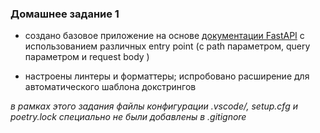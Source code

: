 ### Домашнее задание 1

- создано базовое приложение на основе [документации FastAPI](https://fastapi.tiangolo.com/tutorial/first-steps/) с использованием различных entry point (с path параметром, query параметром и request body
)

- настроены линтеры и форматтеры; испробовано расширение для автоматического шаблона докстрингов

*в рамках этого задания файлы конфигурации .vscode/, setup.cfg и poetry.lock специально не были добавлены в .gitignore*